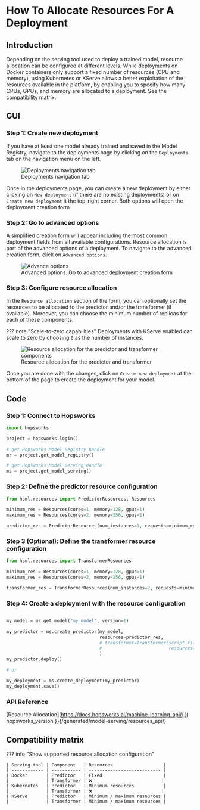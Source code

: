 # How To Allocate Resources For A Deployment

## Introduction

Depending on the serving tool used to deploy a trained model, resource allocation can be configured at different levels. While deployments on Docker containers only support a fixed number of resources (CPU and memory), using Kubernetes or KServe allows a better exploitation of the resources available in the platform, by enabling you to specify how many CPUs, GPUs, and memory are allocated to a deployment. See the [compatibility matrix](#compatibility-matrix).

## GUI

### Step 1: Create new deployment

If you have at least one model already trained and saved in the Model Registry, navigate to the deployments page by clicking on the `Deployments` tab on the navigation menu on the left.

<p align="center">
  <figure>
    <img src="../../../../assets/images/guides/mlops/serving/deployments_tab_sidebar.png" alt="Deployments navigation tab">
    <figcaption>Deployments navigation tab</figcaption>
  </figure>
</p>

Once in the deployments page, you can create a new deployment by either clicking on `New deployment` (if there are no existing deployments) or on `Create new deployment` it the top-right corner. Both options will open the deployment creation form.

### Step 2: Go to advanced options

A simplified creation form will appear including the most common deployment fields from all available configurations. Resource allocation is part of the advanced options of a deployment. To navigate to the advanced creation form, click on `Advanced options`.

<p align="center">
  <figure>
    <img  style="max-width: 85%; margin: 0 auto" src="../../../../assets/images/guides/mlops/serving/deployment_simple_form_adv_options.png" alt="Advance options">
    <figcaption>Advanced options. Go to advanced deployment creation form</figcaption>
  </figure>
</p>

### Step 3: Configure resource allocation

In the `Resource allocation` section of the form, you can optionally set the resources to be allocated to the predictor and/or the transformer (if available). Moreover, you can choose the minimum number of replicas for each of these components. 

??? note "Scale-to-zero capabilities"
    Deployments with KServe enabled can scale to zero by choosing `0` as the number of instances.

<p align="center">
  <figure>
    <img src="../../../../assets/images/guides/mlops/serving/deployment_adv_form_res.png" alt="Resource allocation for the predictor and transformer components">
    <figcaption>Resource allocation for the predictor and transformer</figcaption>
  </figure>
</p>

Once you are done with the changes, click on `Create new deployment` at the bottom of the page to create the deployment for your model.

## Code

### Step 1: Connect to Hopsworks

```python
import hopsworks

project = hopsworks.login()

# get Hopsworks Model Registry handle
mr = project.get_model_registry()

# get Hopsworks Model Serving handle
ms = project.get_model_serving()
```

### Step 2: Define the predictor resource configuration

```python
from hsml.resources import PredictorResources, Resources

minimum_res = Resources(cores=1, memory=128, gpus=1)
maximum_res = Resources(cores=2, memory=256, gpus=1)

predictor_res = PredictorResources(num_instances=1, requests=minimum_res, limits=maximum_res)
```

### Step 3 (Optional): Define the transformer resource configuration

```python
from hsml.resources import TransformerResources

minimum_res = Resources(cores=1, memory=128, gpus=1)
maximum_res = Resources(cores=2, memory=256, gpus=1)

transformer_res = TransformerResources(num_instances=2, requests=minimum_res, limits=maximum_res)
```

### Step 4: Create a deployment with the resource configuration

```python

my_model = mr.get_model("my_model", version=1)

my_predictor = ms.create_predictor(my_model,
                                   resources=predictor_res,
                                   # transformer=Transformer(script_file,
                                   #                         resources=transformer_res)
                                   )
my_predictor.deploy()

# or

my_deployment = ms.create_deployment(my_predictor)
my_deployment.save()
```

### API Reference

[Resource Allocation](https://docs.hopsworks.ai/machine-learning-api/{{{ hopsworks_version }}}/generated/model-serving/resources_api/)

## Compatibility matrix

??? info "Show supported resource allocation configuration"

    | Serving tool | Component   | Resources                   |
    | ------------ | ----------- | --------------------------- |
    | Docker       | Predictor   | Fixed                       |
    |              | Transformer | ❌                          |
    | Kubernetes   | Predictor   | Minimum resources           |
    |              | Transformer | ❌                          |
    | KServe       | Predictor   | Minimum / maximum resources |
    |              | Transformer | Minimum / maximum resources |